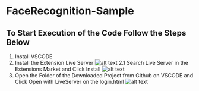 ﻿# FaceRecognition-Sample 
 
 
## To Start Execution of the Code Follow the Steps Below
1. Install VSCODE
2. Install the Extension Live Server
![alt text](https://i.ibb.co/41K0pZc/Image1.png)
2.1 Search Live Server in the Extensions Market and Click Install
![alt text](https://i.ibb.co/sKdZpy9/Image2.png)
3. Open the Folder of the Downloaded Project from Github on VSCODE and Click Open with LiveServer on the login.html 
![alt text](https://i.ibb.co/HqTdqQq/Imag3.png)


